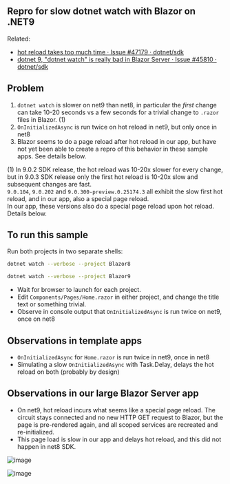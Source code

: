 ## Repro for slow dotnet watch with Blazor on .NET9
Related:
- [hot reload takes too much time · Issue \#47179 · dotnet/sdk](https://github.com/dotnet/sdk/issues/47179)
- [dotnet 9, "dotnet watch" is really bad in Blazor Server · Issue \#45810 · dotnet/sdk](https://github.com/dotnet/sdk/issues/45810)

## Problem
1. `dotnet watch` is slower on net9 than net8, in particular the _first_ change can take 10-20 seconds vs a few seconds for a trivial change to `.razor` files in Blazor. (1)
2. `OnInitializedAsync` is run twice on hot reload in net9, but only once in net8
3. Blazor seems to do a page reload after hot reload in our app, but have not yet been able to create a repro of this behavior in these sample apps. See details below.

(1)
In 9.0.2 SDK release, the hot reload was 10-20x slower for every change, but in 9.0.3 SDK release only the first hot reload is 10-20x slow and subsequent changes are fast.<br>
`9.0.104`, `9.0.202` and `9.0.300-preview.0.25174.3` all exhibit the slow first hot reload, and in our app, also a special page reload.<br>
In our app, these versions also do a special page reload upon hot reload. Details below.

## To run this sample
Run both projects in two separate shells:
```sh
dotnet watch --verbose --project Blazor8
```

```sh
dotnet watch --verbose --project Blazor9
```

- Wait for browser to launch for each project.
- Edit `Components/Pages/Home.razor` in either project, and change the title text or something trivial.
- Observe in console output that `OnInitializedAsync` is run twice on net9, once on net8


## Observations in template apps
- `OnInitializedAsync` for `Home.razor` is run twice in net9, once in net8
- Simulating a slow `OnInitializedAsync` with Task.Delay, delays the hot reload on both (probably by design)

## Observations in our large Blazor Server app
- On net9, hot reload incurs what seems like a special page reload. The circuit stays connected and no new HTTP GET request to Blazor, but the page is pre-rendered again, and all scoped services are recreated and re-initialized.
- This page load is slow in our app and delays hot reload, and this did not happen in net8 SDK.

![image](https://github.com/user-attachments/assets/5e88dc7e-bc29-441c-bffe-eb4dcc8cbb36)

![image](https://github.com/user-attachments/assets/088547ae-ae77-4e85-a92d-4411c6136305)
